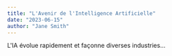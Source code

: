 ```yaml
---
title: "L'Avenir de l'Intelligence Artificielle"
date: "2023-06-15"
author: "Jane Smith"
---
```


L'IA évolue rapidement et façonne diverses industries...
